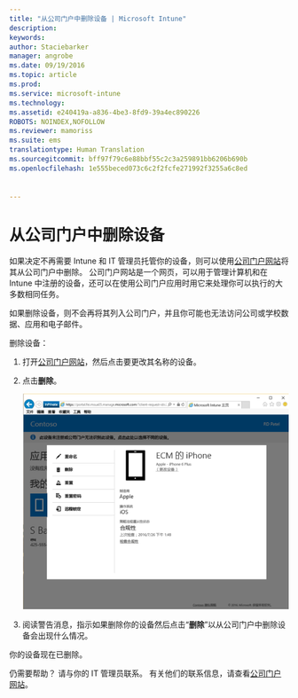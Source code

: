 ```yaml
---
title: "从公司门户中删除设备 | Microsoft Intune"
description: 
keywords: 
author: Staciebarker
manager: angrobe
ms.date: 09/19/2016
ms.topic: article
ms.prod: 
ms.service: microsoft-intune
ms.technology: 
ms.assetid: e240419a-a836-4be3-8fd9-39a4ec890226
ROBOTS: NOINDEX,NOFOLLOW
ms.reviewer: mamoriss
ms.suite: ems
translationtype: Human Translation
ms.sourcegitcommit: bff97f79c6e88bbf55c2c3a259891bb6206b690b
ms.openlocfilehash: 1e555beced073c6c2f2fcfe271992f3255a6c8ed


---
```



# 从公司门户中删除设备

如果决定不再需要 Intune 和 IT 管理员托管你的设备，则可以使用[公司门户网站](http://portal.manage.microsoft.com)将其从公司门户中删除。 公司门户网站是一个网页，可以用于管理计算机和在 Intune 中注册的设备，还可以在使用公司门户应用时用它来处理你可以执行的大多数相同任务。

如果删除设备，则不会再将其列入公司门户，并且你可能也无法访问公司或学校数据、应用和电子邮件。

删除设备：

1.  打开[公司门户网站](http://portal.manage.microsoft.com)，然后点击要更改其名称的设备。

2.  点击**删除**。

    ![remove-device-option-on-company-portal-website](./media/iwp-screen-with-all-options.png)

3. 阅读警告消息，指示如果删除你的设备然后点击“**删除**”以从公司门户中删除设备会出现什么情况。

你的设备现在已删除。

仍需要帮助？ 请与你的 IT 管理员联系。 有关他们的联系信息，请查看[公司门户网站](http://portal.manage.microsoft.com)。





<!--HONumber=Sep16_HO3-->


